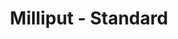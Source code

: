 ---
layout: product
title: "Milliput - Standard"
price: "700" 
desc: "N/A"
img_path: "/assets/img/MIL_STD.webp"
brand: "N/A"
available: false
special_offer: false
new: false
soon: false
cat: "00"
subcat: "00"
subsubcat: "0N/A"
sifra: "MIL_STD"
popular: false
---